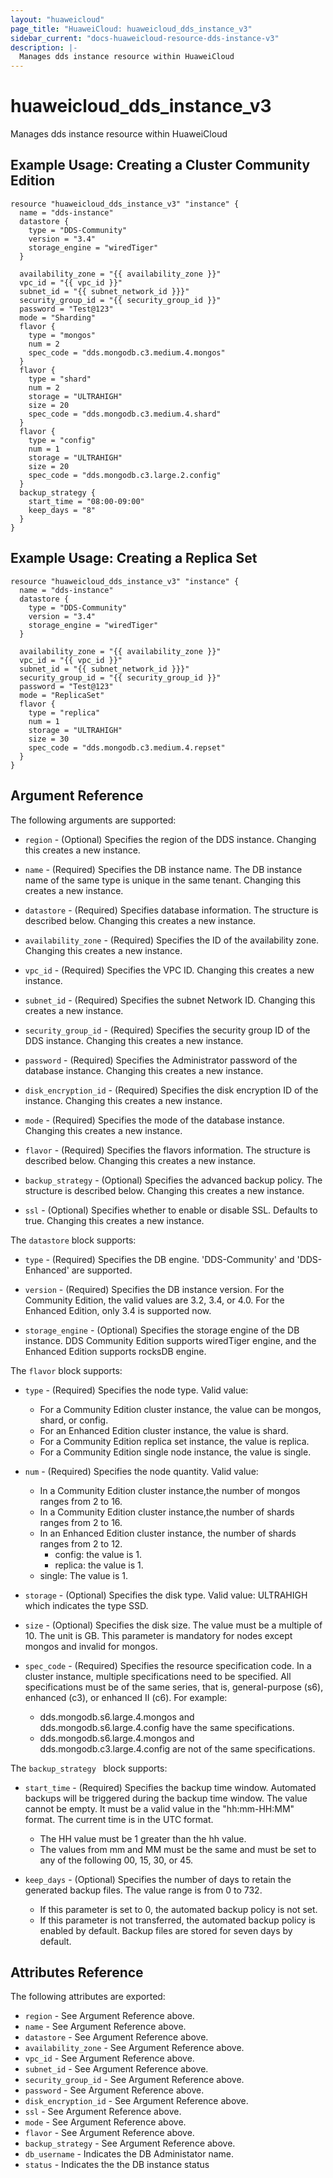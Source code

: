 ```yaml
---
layout: "huaweicloud"
page_title: "HuaweiCloud: huaweicloud_dds_instance_v3"
sidebar_current: "docs-huaweicloud-resource-dds-instance-v3"
description: |-
  Manages dds instance resource within HuaweiCloud
---
```


# huaweicloud\_dds\_instance\_v3

Manages dds instance resource within HuaweiCloud

## Example Usage: Creating a Cluster Community Edition

```hcl
resource "huaweicloud_dds_instance_v3" "instance" {
  name = "dds-instance"
  datastore {
    type = "DDS-Community"
    version = "3.4"
    storage_engine = "wiredTiger"
  }

  availability_zone = "{{ availability_zone }}"
  vpc_id = "{{ vpc_id }}"
  subnet_id = "{{ subnet_network_id }}}"
  security_group_id = "{{ security_group_id }}"
  password = "Test@123"
  mode = "Sharding"
  flavor {
    type = "mongos"
    num = 2
    spec_code = "dds.mongodb.c3.medium.4.mongos"
  }
  flavor {
    type = "shard"
    num = 2
    storage = "ULTRAHIGH"
    size = 20
    spec_code = "dds.mongodb.c3.medium.4.shard"
  }
  flavor {
    type = "config"
    num = 1
    storage = "ULTRAHIGH"
    size = 20
    spec_code = "dds.mongodb.c3.large.2.config"
  }
  backup_strategy {
    start_time = "08:00-09:00"
    keep_days = "8"
  }
}
```

## Example Usage: Creating a Replica Set
```hcl
resource "huaweicloud_dds_instance_v3" "instance" {
  name = "dds-instance"
  datastore {
    type = "DDS-Community"
    version = "3.4"
    storage_engine = "wiredTiger"
  }

  availability_zone = "{{ availability_zone }}"
  vpc_id = "{{ vpc_id }}"
  subnet_id = "{{ subnet_network_id }}}"
  security_group_id = "{{ security_group_id }}"
  password = "Test@123"
  mode = "ReplicaSet"
  flavor {
    type = "replica"
    num = 1
    storage = "ULTRAHIGH"
    size = 30
    spec_code = "dds.mongodb.c3.medium.4.repset"
  }
}
```

## Argument Reference

The following arguments are supported:

* `region` - (Optional) Specifies the region of the DDS instance. Changing this creates
	a new instance.

* `name` - (Required) Specifies the DB instance name. The DB instance name of the same
	type is unique in the same tenant. Changing this creates a new instance.

* `datastore` - (Required) Specifies database information. The structure is described
	below. Changing this creates a new instance.

* `availability_zone` - (Required) Specifies the ID of the availability zone. Changing
	this creates a new instance.

* `vpc_id` - (Required) Specifies the VPC ID. Changing this creates a new instance.

* `subnet_id` - (Required) Specifies the subnet Network ID. Changing this creates a new instance.

* `security_group_id` - (Required) Specifies the security group ID of the DDS instance.
    Changing this creates a new instance.

* `password` - (Required) Specifies the Administrator password of the database instance.
	Changing this creates a new instance.

* `disk_encryption_id` - (Required) Specifies the disk encryption ID of the instance.
	Changing this creates a new instance.

* `mode` - (Required) Specifies the mode of the database instance. Changing this creates
	a new instance.

* `flavor` - (Required) Specifies the flavors information. The structure is described below.
	Changing this creates a new instance.

* `backup_strategy` - (Optional) Specifies the advanced backup policy. The structure is
	described below. Changing this creates a new instance.

* `ssl` - (Optional) Specifies whether to enable or disable SSL. Defaults to true.
  Changing this creates a new instance.

The `datastore` block supports:

* `type` - (Required) Specifies the DB engine. 'DDS-Community' and 'DDS-Enhanced' are supported.

* `version` - (Required) Specifies the DB instance version. For the Community Edition,
  the valid values are 3.2, 3.4, or 4.0. For the Enhanced Edition, only 3.4 is supported now.

* `storage_engine` - (Optional) Specifies the storage engine of the DB instance. 
  DDS Community Edition supports wiredTiger engine, and the Enhanced Edition supports rocksDB engine.

The `flavor` block supports:

* `type` - (Required) Specifies the node type. Valid value:
  * For a Community Edition cluster instance, the value can be mongos, shard, or config.
  * For an Enhanced Edition cluster instance, the value is shard.
  * For a Community Edition replica set instance, the value is replica.
  * For a Community Edition single node instance, the value is single.

* `num` - (Required) Specifies the node quantity. Valid value:
	* In a Community Edition cluster instance,the number of mongos ranges from 2 to 16.
  * In a Community Edition cluster instance,the number of shards ranges from 2 to 16.
  * In an Enhanced Edition cluster instance, the number of shards ranges from 2 to 12.
	* config: the value is 1.
	* replica: the value is 1.
  * single: The value is 1.

* `storage` - (Optional) Specifies the disk type. Valid value: ULTRAHIGH which indicates the type SSD.

* `size` - (Optional) Specifies the disk size. The value must be a multiple of 10. The unit is GB.
  This parameter is mandatory for nodes except mongos and invalid for mongos.

* `spec_code` - (Required) Specifies the resource specification code. In a cluster instance,
  multiple specifications need to be specified. All specifications must be of the same series,
  that is, general-purpose (s6), enhanced (c3), or enhanced II (c6). For example:
  * dds.mongodb.s6.large.4.mongos and dds.mongodb.s6.large.4.config have the same specifications.
  * dds.mongodb.s6.large.4.mongos and dds.mongodb.c3.large.4.config are not of the same specifications.

The `backup_strategy ` block supports:

* `start_time` - (Required) Specifies the backup time window. Automated backups will be triggered
	during the backup time window. The value cannot be empty. It must be a valid value in the
	"hh:mm-HH:MM" format. The current time is in the UTC format.
	* The HH value must be 1 greater than the hh value.
	* The values from mm and MM must be the same and must be set to any of the following 00, 15, 30, or 45.

* `keep_days` - (Optional) Specifies the number of days to retain the generated backup files. The
	value range is from 0 to 732.
	* If this parameter is set to 0, the automated backup policy is not set.
	* If this parameter is not transferred, the automated backup policy is enabled by default.
    Backup files are stored for seven days by default.

## Attributes Reference

The following attributes are exported:

* `region` - See Argument Reference above.
* `name` - See Argument Reference above.
* `datastore` - See Argument Reference above.
* `availability_zone` - See Argument Reference above.
* `vpc_id` - See Argument Reference above.
* `subnet_id` - See Argument Reference above.
* `security_group_id` - See Argument Reference above.
* `password` - See Argument Reference above.
* `disk_encryption_id` - See Argument Reference above.
* `ssl` - See Argument Reference above.
* `mode` - See Argument Reference above.
* `flavor` - See Argument Reference above.
* `backup_strategy` - See Argument Reference above.
* `db_username` - Indicates the DB Administator name.
* `status` - Indicates the the DB instance status
